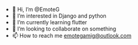 - 👋 Hi, I’m @EmoteG
- 👀 I’m interested in Django and python
- 🌱 I’m currently learning flutter
- 💞️ I’m looking to collaborate on something
- 📫 How to reach me emotegamig@outlook.com

<!---
EmoteG/EmoteG is a ✨ special ✨ repository because its `README.md` (this file) appears on your GitHub profile.
You can click the Preview link to take a look at your changes.
--->

